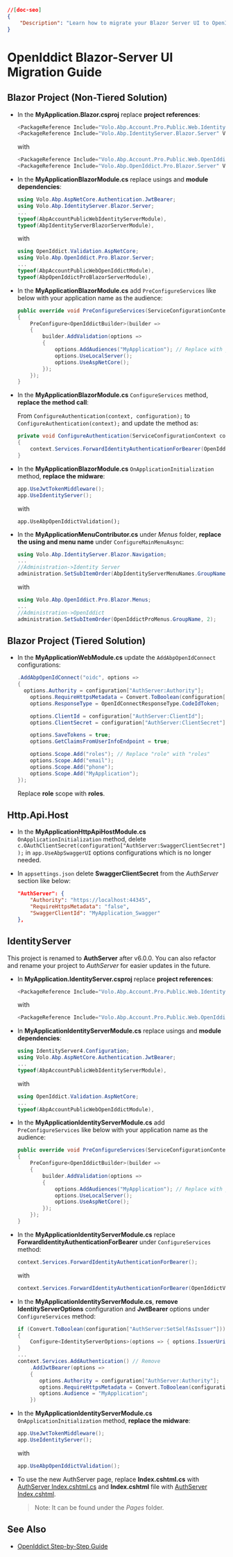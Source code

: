 ```json
//[doc-seo]
{
    "Description": "Learn how to migrate your Blazor Server UI to OpenIddict with this comprehensive guide, ensuring a smooth transition for your application."
}
```

# OpenIddict Blazor-Server UI Migration Guide

## Blazor Project (Non-Tiered Solution)

- In the **MyApplication.Blazor.csproj** replace **project references**:

  ```csharp
  <PackageReference Include="Volo.Abp.Account.Pro.Public.Web.IdentityServer" Version="6.0.*" />
  <PackageReference Include="Volo.Abp.IdentityServer.Blazor.Server" Version="6.0.*" />
  ```

  with   

  ```csharp
  <PackageReference Include="Volo.Abp.Account.Pro.Public.Web.OpenIddict" Version="6.0.*" />
  <PackageReference Include="Volo.Abp.OpenIddict.Pro.Blazor.Server" Version="6.0.*" />    
  ```

- In the **MyApplicationBlazorModule.cs** replace usings and **module dependencies**:

  ```csharp
  using Volo.Abp.AspNetCore.Authentication.JwtBearer;
  using Volo.Abp.IdentityServer.Blazor.Server;
  ...
  typeof(AbpAccountPublicWebIdentityServerModule),
  typeof(AbpIdentityServerBlazorServerModule),
  ```

  with 

  ```csharp
  using OpenIddict.Validation.AspNetCore;
  using Volo.Abp.OpenIddict.Pro.Blazor.Server;
  ...
  typeof(AbpAccountPublicWebOpenIddictModule),
  typeof(AbpOpenIddictProBlazorServerModule),
  ```

- In the **MyApplicationBlazorModule.cs** add `PreConfigureServices` like below with your application name as the audience:

  ```csharp
  public override void PreConfigureServices(ServiceConfigurationContext context)
  {
      PreConfigure<OpenIddictBuilder>(builder =>
      {
          builder.AddValidation(options =>
          {
              options.AddAudiences("MyApplication"); // Replace with your application name
              options.UseLocalServer();
              options.UseAspNetCore();
          });
      });
  }
  ```

- In the **MyApplicationBlazorModule.cs** `ConfigureServices` method, **replace the method call**:

  From `ConfigureAuthentication(context, configuration);` to `ConfigureAuthentication(context);` and update the method as:

  ```csharp
  private void ConfigureAuthentication(ServiceConfigurationContext context)
  {
      context.Services.ForwardIdentityAuthenticationForBearer(OpenIddictValidationAspNetCoreDefaults.AuthenticationScheme);
  }
  ```

- In the **MyApplicationBlazorModule.cs** `OnApplicationInitialization` method, **replace the midware**:

  ```csharp
  app.UseJwtTokenMiddleware();
  app.UseIdentityServer();
  ```

  with

  ```
  app.UseAbpOpenIddictValidation();
  ```

- In the **MyApplicationMenuContributor.cs** under *Menus* folder, **replace the using and menu name** under `ConfigureMainMenuAsync`:

  ```csharp
  using Volo.Abp.IdentityServer.Blazor.Navigation;
  ...
  //Administration->Identity Server
  administration.SetSubItemOrder(AbpIdentityServerMenuNames.GroupName, 2);
  ```
  
  with 
  
  ```csharp
  using Volo.Abp.OpenIddict.Pro.Blazor.Menus;
  ...
  //Administration->OpenIddict
  administration.SetSubItemOrder(OpenIddictProMenus.GroupName, 2);
  ```

## Blazor Project (Tiered Solution)

- In the **MyApplicationWebModule.cs** update the `AddAbpOpenIdConnect` configurations:

  ```csharp
  .AddAbpOpenIdConnect("oidc", options =>
  {
  	options.Authority = configuration["AuthServer:Authority"];
      options.RequireHttpsMetadata = Convert.ToBoolean(configuration["AuthServer:RequireHttpsMetadata"]);
      options.ResponseType = OpenIdConnectResponseType.CodeIdToken;
  
      options.ClientId = configuration["AuthServer:ClientId"];
      options.ClientSecret = configuration["AuthServer:ClientSecret"];
  
      options.SaveTokens = true;
      options.GetClaimsFromUserInfoEndpoint = true;
  
      options.Scope.Add("roles"); // Replace "role" with "roles"
      options.Scope.Add("email");
      options.Scope.Add("phone");
      options.Scope.Add("MyApplication");
  });
  ```
  
  Replace **role** scope with **roles**.

## Http.Api.Host

- In the **MyApplicationHttpApiHostModule.cs** `OnApplicationInitialization` method, delete `c.OAuthClientSecret(configuration["AuthServer:SwaggerClientSecret"]);` in `app.UseAbpSwaggerUI` options configurations which is no longer needed.

- In `appsettings.json` delete **SwaggerClientSecret** from the *AuthServer* section like below:

  ```json
  "AuthServer": {
      "Authority": "https://localhost:44345",
      "RequireHttpsMetadata": "false",
      "SwaggerClientId": "MyApplication_Swagger"
  },
  ```

## IdentityServer

This project is renamed to **AuthServer** after v6.0.0. You can also refactor and rename your project to *AuthServer* for easier updates in the future.

- In **MyApplication.IdentityServer.csproj** replace **project references**:

  ```csharp
  <PackageReference Include="Volo.Abp.Account.Pro.Public.Web.IdentityServer" Version="6.0.*" />
  ```

  with   

  ```csharp
  <PackageReference Include="Volo.Abp.Account.Pro.Public.Web.OpenIddict" Version="6.0.*" />
  ```

- In **MyApplicationIdentityServerModule.cs** replace usings and **module dependencies**:

  ```csharp
  using IdentityServer4.Configuration;
  using Volo.Abp.AspNetCore.Authentication.JwtBearer;
  ...
  typeof(AbpAccountPublicWebIdentityServerModule),
  ```

  with 

  ```csharp
  using OpenIddict.Validation.AspNetCore;
  ...
  typeof(AbpAccountPublicWebOpenIddictModule),
  ```

- In the **MyApplicationIdentityServerModule.cs** add `PreConfigureServices` like below with your application name as the audience:

  ```csharp
  public override void PreConfigureServices(ServiceConfigurationContext context)
  {
      PreConfigure<OpenIddictBuilder>(builder =>
      {
          builder.AddValidation(options =>
          {
              options.AddAudiences("MyApplication"); // Replace with your application name
              options.UseLocalServer();
              options.UseAspNetCore();
          });
      });
  }
  ```

- In the **MyApplicationIdentityServerModule.cs** replace **ForwardIdentityAuthenticationForBearer** under `ConfigureServices` method:

  ```csharp
  context.Services.ForwardIdentityAuthenticationForBearer();
  ```
  
  with 
  
  ```csharp
  context.Services.ForwardIdentityAuthenticationForBearer(OpenIddictValidationAspNetCoreDefaults.AuthenticationScheme);
  ```
  
- In the **MyApplicationIdentityServerModule.cs**, **remove IdentityServerOptions** configuration and **JwtBearer** options under `ConfigureServices` method:

  ```csharp
  if (Convert.ToBoolean(configuration["AuthServer:SetSelfAsIssuer"])) // Remove
  {
      Configure<IdentityServerOptions>(options => { options.IssuerUri = configuration["App:SelfUrl"]; });
  }
  ...
  context.Services.AddAuthentication() // Remove
      .AddJwtBearer(options =>
      {
         options.Authority = configuration["AuthServer:Authority"];
         options.RequireHttpsMetadata = Convert.ToBoolean(configuration["AuthServer:RequireHttpsMetadata"]);
         options.Audience = "MyApplication";
      })
  ```
  
- In the **MyApplicationIdentityServerModule.cs** `OnApplicationInitialization` method, **replace the midware**:

  ```csharp
  app.UseJwtTokenMiddleware();
  app.UseIdentityServer();
  ```
  
  with
  
  ```csharp
  app.UseAbpOpenIddictValidation();
  ```

- To use the new AuthServer page, replace **Index.cshtml.cs** with [AuthServer Index.cshtml.cs](https://gist.github.com/gterdem/878ea99edaf998bb9f360bbf1a674a87#file-index-cshtml-cs) and **Index.cshtml** file with [AuthServer Index.cshtml](https://gist.github.com/gterdem/878ea99edaf998bb9f360bbf1a674a87#file-index-cshtml). 

  > Note: It can be found under the *Pages* folder.

## See Also

* [OpenIddict Step-by-Step Guide](openiddict-step-by-step.md)
